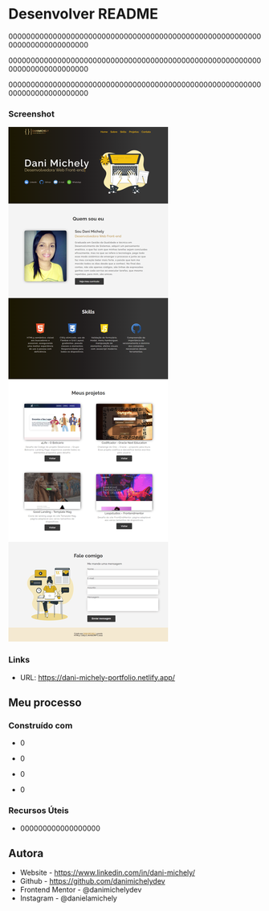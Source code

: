 # Desenvolver README

000000000000000000000000000000000000000000000000000000000000000000000000000

000000000000000000000000000000000000000000000000000000000000000000000000000

000000000000000000000000000000000000000000000000000000000000000000000000000





### Screenshot

![](./screencapture.png)



### Links

- URL: https://dani-michely-portfolio.netlify.app/

## Meu processo

### Construído com

- 0

- 0

- 0

- 0

  

### Recursos Úteis

- 000000000000000000

## Autora

- Website - https://www.linkedin.com/in/dani-michely/
- Github - https://github.com/danimichelydev
- Frontend Mentor - @danimichelydev
- Instagram - @danielamichely

